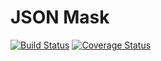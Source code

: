 # JSON Mask
[![Build Status](https://travis-ci.org/Alkorin/jsonmask.svg?branch=master)](https://travis-ci.org/Alkorin/jsonmask)
[![Coverage Status](https://coveralls.io/repos/Alkorin/jsonmask/badge.svg?branch=master&service=github)](https://coveralls.io/github/Alkorin/jsonmask?branch=master)
